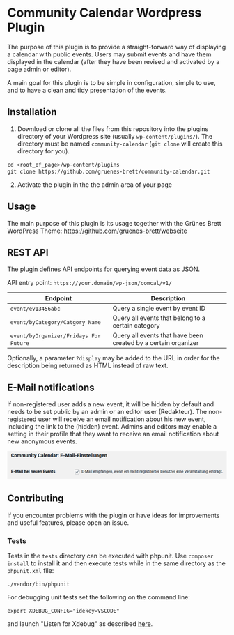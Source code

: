 # Community Calendar Wordpress Plugin

The purpose of this plugin is to provide a straight-forward way of
displaying a calendar with public events. Users may submit events and have
them displayed in the calendar (after they have been revised and activated by
a page admin or editor).

A main goal for this plugin is to be simple in configuration, simple to use,
and to have a clean and tidy presentation of the events.

## Installation

1. Download or clone all the files from this repository into the plugins directory of your Wordpress
site (usually `wp-content/plugins/`). The directory must be named `community-calendar` (`git clone` will
create this directory for you).
```
cd <root_of_page>/wp-content/plugins
git clone https://github.com/gruenes-brett/community-calendar.git
```
2. Activate the plugin in the the admin area of your page

## Usage

The main purpose of this plugin is its usage together with the Grünes Brett WordPress Theme: https://github.com/gruenes-brett/webseite

## REST API

The plugin defines API endpoints for querying event data as JSON.

API entry point: `https://your.domain/wp-json/comcal/v1/`

| Endpoint | Description |
| --- | --- |
| `event/ev13456abc` | Query a single event by event ID |
| `event/byCategory/Catgory Name` | Query all events that belong to a certain category |
| `event/byOrganizer/Fridays For Future` | Query all events that have been created by a certain organizer |

Optionally, a parameter `?display` may be added to the URL in order for the description being returned as HTML
instead of raw text.

## E-Mail notifications

If non-registered user adds a new event, it will be hidden by default and needs to be
set public by an admin or an editor user (Redakteur). The non-registered user will
receive an email notification about his new event, including the link to the (hidden)
event. Admins and editors may enable a setting in their profile that they want
to receive an email notification about new anonymous events.

![](doc/email_notifications.png)

## Contributing

If you encounter problems with the plugin or have ideas for improvements and
useful features, please open an issue.

### Tests

Tests in the `tests` directory can be executed with phpunit. Use `composer install` to
install it and then execute tests while in the same directory as the `phpunit.xml` file:

```
./vendor/bin/phpunit
```

For debugging unit tests set the following on the command line:

```
export XDEBUG_CONFIG="idekey=VSCODE"
```

and launch "Listen for Xdebug" as described [here](https://tighten.co/blog/configure-vscode-to-debug-phpunit-tests-with-xdebug/).
